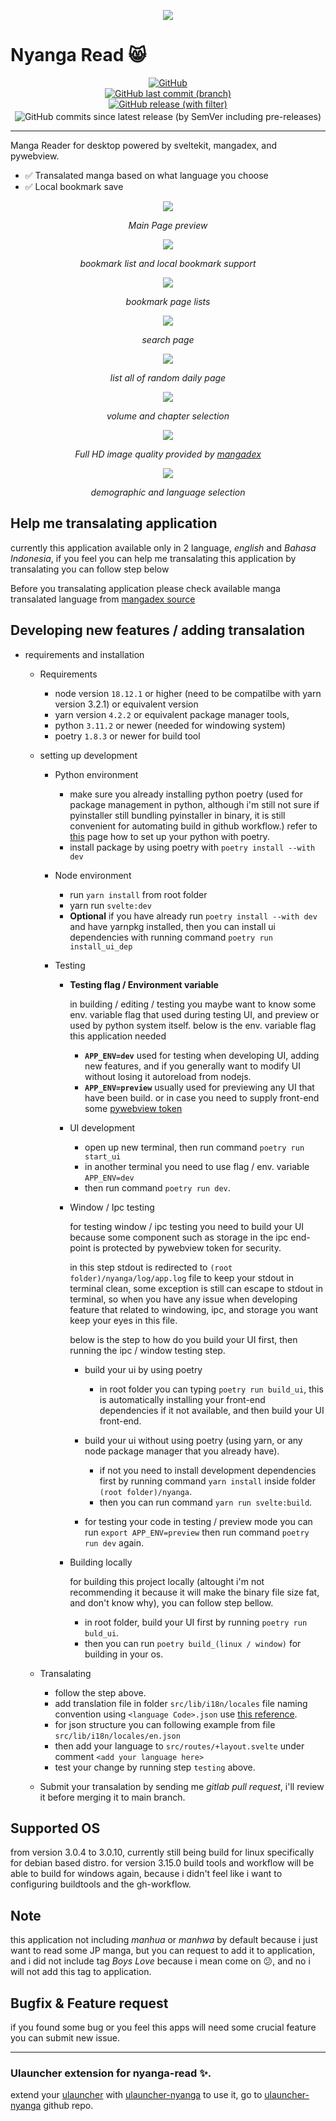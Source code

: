 <p align="center">
  <img src="./nyanga/docs/images/logo.png" />
</p>

# Nyanga Read 😸

<p style="margin: 0px;" align="center">
<a href="https://raw.githubusercontent.com/IDNatte/Nyanga-Read/main/LICENSE" target="_blank">
<img alt="GitHub" src="https://img.shields.io/github/license/IDNatte/Nyanga-Read">
</a>
</p>

<p style="margin-top: 0em; margin-bottom: 0px;" align="center">
<a href="https://github.com/IDNatte/Nyanga-Read/commit/main" target="_blank">
<img style="margin: 0px;" alt="GitHub last commit (branch)" src="https://img.shields.io/github/last-commit/IDNatte/Nyanga-Read/main?logo=GitHub">
</a>
</p>

<p style="margin-top: 0px; margin-bottom: 3px;" align="center">
<a href="https://github.com/IDNatte/Nyanga-Read/releases" target="_blank">
<img style="margin: 0em;" alt="GitHub release (with filter)" src="https://img.shields.io/github/v/release/IDNatte/Nyanga-Read?logo=GitHub&display_name=release">
</a>
</p>

<p style="margin-top: 0em; margin-bottom: 0px;" align="center"><img style="margin: 0px;" alt="GitHub commits since latest release (by SemVer including pre-releases)" src="https://img.shields.io/github/commits-since/IDNatte/Nyanga-Read/latest/main?logo=GitHub">
</p>

---

Manga Reader for desktop powered by sveltekit, mangadex, and pywebview.

- ✅ Transalated manga based on what language you choose
- ✅ Local bookmark save
<p align="center">
  <img src="./nyanga/docs/images/main.png" />
</p>
<p align="center"><i>Main Page preview</i></p>

<p align="center">
  <img src="./nyanga/docs/images/my-bookmarks.png" />
</p>
<p align="center"><i>bookmark list and local bookmark support</i></p>

<p align="center">
  <img src="./nyanga/docs/images/my-bookmark-page.png" />
</p>
<p align="center"><i>bookmark page lists</i></p>

<p align="center">
  <img src="./nyanga/docs/images/search-page.png" />
</p>
<p align="center"><i>search page</i></p>

<p align="center">
  <img src="./nyanga/docs/images/daily-page.png" />
</p>
<p align="center"><i>list all of random daily page</i></p>

<p align="center">
  <img src="./nyanga/docs/images/detail-page.png" />
</p>
<p align="center"><i>volume and chapter selection</i></p>

<p align="center">
  <img src="./nyanga/docs/images/read-image.png" />
</p>
<p align="center"><i>Full HD image quality provided by <a href="https://mangadex.org">mangadex</a></i></p>

<p align="center">
  <img src="./nyanga/docs/images/settings.png" />
</p>
<p align="center"><i>demographic and language selection</i></p>

## Help me transalating application

currently this application available only in 2 language, _english_ and _Bahasa Indonesia_, if you feel you can help me transalating this application by transalating you can follow step below

Before you transalating application please check available manga transalated language from [mangadex source](https://api.mangadex.org/docs/static-data/)

## Developing new features / adding transalation

- requirements and installation

  - Requirements
    - node version `18.12.1` or higher (need to be compatilbe with yarn version 3.2.1) or equivalent version
    - yarn version `4.2.2` or equivalent package manager tools,
    - python `3.11.2` or newer (needed for windowing system)
    - poetry `1.8.3` or newer for build tool
  - setting up development

    - Python environment

      - make sure you already installing python poetry (used for package management in python, although i'm still not sure if pyinstaller still bundling pyinstaller in binary, it is still convenient for automating build in github workflow.) refer to [this](https://python-poetry.org/docs/#installing-with-the-official-installer) page how to set up your python with poetry.
      - install package by using poetry with `poetry install --with dev`

    - Node environment

      - run `yarn install` from root folder
      - yarn run `svelte:dev`
      - **Optional** if you have already run `poetry install --with dev` and have yarnpkg installed, then you can install ui dependencies with running command `poetry run install_ui_dep`

    - Testing

      - **Testing flag / Environment variable**

        in building / editing / testing you maybe want to know some env. variable flag that used during testing UI, and preview or used by python system itself. below is the env. variable flag this application needed

        - **`APP_ENV=dev`** used for testing when developing UI, adding new features, and if you generally want to modify UI without losing it autoreload from nodejs.
        - **`APP_ENV=preview`** usually used for previewing any UI that have been build. or in case you need to supply front-end some [pywebview token](https://pywebview.flowrl.com/guide/api.html#webview-token)

      - UI development

        - open up new terminal, then run command `poetry run start_ui`
        - in another terminal you need to use flag / env. variable `APP_ENV=dev`
        - then run command `poetry run dev`.

      - Window / Ipc testing

        for testing window / ipc testing you need to build your UI because some component such as storage in the ipc end-point is protected by pywebview token for security.

        in this step stdout is redirected to `(root folder)/nyanga/log/app.log` file to keep your stdout in terminal clean, some exception is still can escape to stdout in terminal, so when you have any issue when developing feature that related to windowing, ipc, and storage you want keep your eyes in this file.

        below is the step to how do you build your UI first, then running the ipc / window testing step.

        - build your ui by using poetry

          - in root folder you can typing `poetry run build_ui`, this is automatically installing your front-end dependencies if it not available, and then build your UI front-end.

        - build your ui without using poetry (using yarn, or any node package manager that you already have).

          - if not you need to install development dependencies first by running command `yarn install` inside folder `(root folder)/nyanga`.
          - then you can run command `yarn run svelte:build`.

        - for testing your code in testing / preview mode you can run `export APP_ENV=preview` then run command `poetry run dev` again.

      - Building locally

        for building this project locally (altought i'm not recommending it because it will make the binary file size fat, and don't know why), you can follow step bellow.

        - in root folder, build your UI first by running `poetry run buld_ui`.
        - then you can run `poetry build_(linux / window)` for building in your os.

  - Transalating

    - follow the step above.
    - add translation file in folder `src/lib/i18n/locales` file naming convention using `<language Code>.json` use [this reference](https://www.w3docs.com/learn-html/html-language-codes.html).
    - for json structure you can following example from file `src/lib/i18n/locales/en.json`
    - then add your language to `src/routes/+layout.svelte` under comment `<add your language here>`
    - test your change by running step `testing` above.

  - Submit your transalation by sending me _gitlab pull request_, i'll review it before merging it to main branch.

## Supported OS

from version 3.0.4 to 3.0.10, currently still being build for linux specifically for debian based distro. for version 3.15.0 build tools and workflow will be able to build for windows again, because i didn't feel like i want to configuring buildtools and the gh-workflow.

## Note

this application not including _manhua_ or _manhwa_ by default because i just want to read some JP manga, but you can request to add it to application, and i did not include tag _Boys Love_ because i mean come on 😕, and no i will not add this tag to application.

## Bugfix & Feature request

if you found some bug or you feel this apps will need some crucial feature you can submit new issue.

---

### Ulauncher extension for nyanga-read ✨.

extend your [ulauncher](https://ulauncher.io/) with [ulauncher-nyanga](https://github.com/IDNatte/ulauncher-nyanga) to use it, go to [ulauncher-nyanga](https://github.com/IDNatte/ulauncher-nyanga) github repo.
